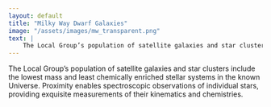```yaml
---
layout: default
title: "Milky Way Dwarf Galaxies"
image: "/assets/images/mw_transparent.png"
text: |
    The Local Group’s population of satellite galaxies and star clusters include the lowest mass and least chemically enriched stellar systems in the known Universe. Proximity enables spectroscopic observations of individual stars, providing exquisite measurements of their kinematics and chemistries.
---
```


The Local Group’s population of satellite galaxies and star clusters include the lowest mass and least chemically enriched stellar systems in the known Universe. Proximity enables spectroscopic observations of individual stars, providing exquisite measurements of their kinematics and chemistries.
